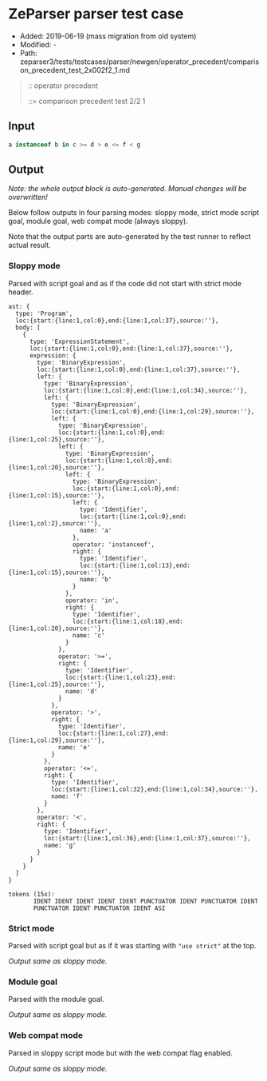 # ZeParser parser test case

- Added: 2019-06-19 (mass migration from old system)
- Modified: -
- Path: zeparser3/tests/testcases/parser/newgen/operator_precedent/comparison_precedent_test_2x002f2_1.md

> :: operator precedent
>
> ::> comparison precedent test 2/2 1

## Input

`````js
a instanceof b in c >= d > e <= f < g
`````

## Output

_Note: the whole output block is auto-generated. Manual changes will be overwritten!_

Below follow outputs in four parsing modes: sloppy mode, strict mode script goal, module goal, web compat mode (always sloppy).

Note that the output parts are auto-generated by the test runner to reflect actual result.

### Sloppy mode

Parsed with script goal and as if the code did not start with strict mode header.

`````
ast: {
  type: 'Program',
  loc:{start:{line:1,col:0},end:{line:1,col:37},source:''},
  body: [
    {
      type: 'ExpressionStatement',
      loc:{start:{line:1,col:0},end:{line:1,col:37},source:''},
      expression: {
        type: 'BinaryExpression',
        loc:{start:{line:1,col:0},end:{line:1,col:37},source:''},
        left: {
          type: 'BinaryExpression',
          loc:{start:{line:1,col:0},end:{line:1,col:34},source:''},
          left: {
            type: 'BinaryExpression',
            loc:{start:{line:1,col:0},end:{line:1,col:29},source:''},
            left: {
              type: 'BinaryExpression',
              loc:{start:{line:1,col:0},end:{line:1,col:25},source:''},
              left: {
                type: 'BinaryExpression',
                loc:{start:{line:1,col:0},end:{line:1,col:20},source:''},
                left: {
                  type: 'BinaryExpression',
                  loc:{start:{line:1,col:0},end:{line:1,col:15},source:''},
                  left: {
                    type: 'Identifier',
                    loc:{start:{line:1,col:0},end:{line:1,col:2},source:''},
                    name: 'a'
                  },
                  operator: 'instanceof',
                  right: {
                    type: 'Identifier',
                    loc:{start:{line:1,col:13},end:{line:1,col:15},source:''},
                    name: 'b'
                  }
                },
                operator: 'in',
                right: {
                  type: 'Identifier',
                  loc:{start:{line:1,col:18},end:{line:1,col:20},source:''},
                  name: 'c'
                }
              },
              operator: '>=',
              right: {
                type: 'Identifier',
                loc:{start:{line:1,col:23},end:{line:1,col:25},source:''},
                name: 'd'
              }
            },
            operator: '>',
            right: {
              type: 'Identifier',
              loc:{start:{line:1,col:27},end:{line:1,col:29},source:''},
              name: 'e'
            }
          },
          operator: '<=',
          right: {
            type: 'Identifier',
            loc:{start:{line:1,col:32},end:{line:1,col:34},source:''},
            name: 'f'
          }
        },
        operator: '<',
        right: {
          type: 'Identifier',
          loc:{start:{line:1,col:36},end:{line:1,col:37},source:''},
          name: 'g'
        }
      }
    }
  ]
}

tokens (15x):
       IDENT IDENT IDENT IDENT IDENT PUNCTUATOR IDENT PUNCTUATOR IDENT
       PUNCTUATOR IDENT PUNCTUATOR IDENT ASI
`````

### Strict mode

Parsed with script goal but as if it was starting with `"use strict"` at the top.

_Output same as sloppy mode._

### Module goal

Parsed with the module goal.

_Output same as sloppy mode._

### Web compat mode

Parsed in sloppy script mode but with the web compat flag enabled.

_Output same as sloppy mode._
